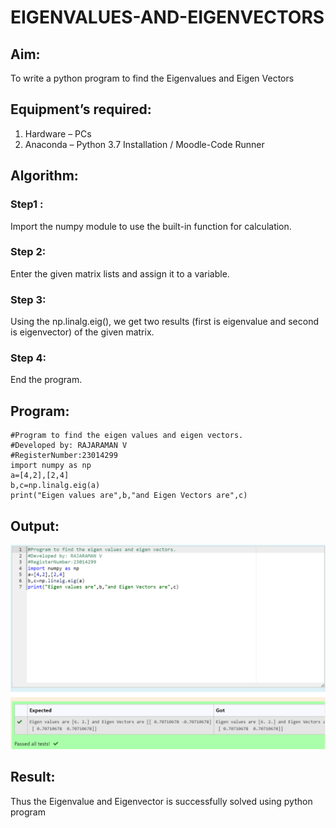 # EIGENVALUES-AND-EIGENVECTORS
## Aim:
To write a python program to find the Eigenvalues and Eigen Vectors
## Equipment’s required:
1. 	Hardware – PCs
2. 	Anaconda – Python 3.7 Installation / Moodle-Code Runner
## Algorithm:
### Step1 : 
Import the numpy module to use the built-in function for calculation.
### Step 2: 
Enter the given matrix lists and assign it to a variable.
### Step 3:
 Using the np.linalg.eig(),  we get two results (first is eigenvalue and second is eigenvector) of the given matrix.
### Step 4: 
End the program.

## Program:
```
#Program to find the eigen values and eigen vectors.
#Developed by: RAJARAMAN V
#RegisterNumber:23014299
import numpy as np
a=[4,2],[2,4]
b,c=np.linalg.eig(a)
print("Eigen values are",b,"and Eigen Vectors are",c)
```
## Output:
![output](/Screenshot%202023-12-13%20093654.png)
## Result:
Thus the Eigenvalue and Eigenvector is successfully solved using python program
